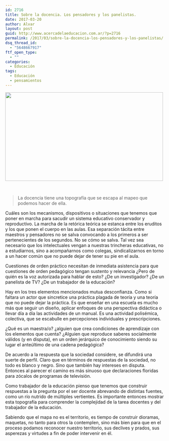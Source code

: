 ```yaml
---
id: 2716
title: Sobre la docencia. Los pensadores y los panelistas.
date: 2017-03-20
author: Alvar
layout: post
guid: http://www.acercadelaeducacion.com.ar/?p=2716
permalink: /2017/03/sobre-la-docencia-los-pensadores-y-los-panelistas/
dsq_thread_id:
  - "5648667917"
ftf_open_type:
  - ""
categories:
  - Educación
tags:
  - Educación
  - pensamientos
---
```

<img class="size-full aligncenter" src="http://media.giphy.com/media/o2KLYPem407CM/giphy.gif" width="500" height="280" />

&nbsp;
<blockquote>La docencia tiene una topografía que se escapa al mapeo que podemos hacer de ella.</blockquote>
Cuáles son los mecanismos, dispositivos o situaciones que tenemos que poner en marcha para sacudir un sistema educativo conservador y reproductivo. La marcha de la retórica teórica se estanca entre los eruditos y los que ponen el cuerpo en las aulas. Esa separación tácita entre maestros y pensadores no se salva convocando a los primeros a ser pertenecientes de los segundos. No se cómo se salva. Tal vez sea necesario que los intelectuales vengan a nuestras trincheras educativas, no a estudiarnos, sino a acompañarnos como colegas, sindicalizarnos en torno a un hacer común que no puede dejar de tener su pie en el aula.

<!--more-->

Cuestiones de orden práctico necesitan de inmediata asistencia para que cuestiones de orden pedagógico tengan sustento y relevancia ¿Pero de quién es la voz autorizada para hablar de esto? ¿De un investigador? ¿De un panelista de TV? ¿De un trabajador de la educación?

Hay en los tres elementos mencionados mutua desconfianza. Como si faltara un actor que sincretice una práctica plagada de teoría y una teoría que no puede dejar la práctica. Es que enseñar en una escuela es mucho más que seguir un diseño, aplicar enfoques de una perspectiva didáctica o llevar día a día las actividades de un manual. Es una actividad polisémica, colectiva, que se escabulle en percepciones individuales y prescripciones.

¿Qué es un maestra/o? ¿alguien que crea condiciones de aprendizaje con los elementos que cuenta? ¿Alguien que reproduce saberes socialmente válidos (y en disputa), en un orden jerárquico de conocimiento siendo su lugar el anteúltimo de una cadena pedagógica?

De acuerdo a la respuesta que la sociedad considere, se difundirá una suerte de perfil. Claro que en términos de respuestas de la sociedad, no todo es blanco y negro. Sino que también hay intereses en disputa. Entonces al parecer el camino es más sinuoso que declaraciones floridas para zócalos de programas de televisión.

Como trabajador de la educación pienso que tenemos que construir respuestas a la pregunta por el ser docente abrevando de distintas fuentes, como un río nutrido de múltiples vertientes. Es importante entonces mostrar esta topografía para comprender la complejidad de la tarea docentes y del trabajador de la educación.

Sabiendo que el mapa no es el territorio, es tiempo de construir dioramas, maquetas, no tanto para otros la contemplen, sino más bien para que en el proceso podamos reconocer nuestro territorio, sus declives y prados, sus asperezas y virtudes a fin de poder intervenir en él.

&nbsp;